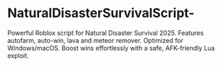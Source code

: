 # NaturalDisasterSurvivalScript-
Powerful Roblox script for Natural Disaster Survival 2025. Features autofarm, auto-win, lava and meteor remover. Optimized for Windows/macOS. Boost wins effortlessly with a safe, AFK-friendly Lua exploit.
